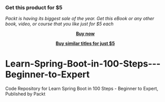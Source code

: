 
### Get this product for $5

<i>Packt is having its biggest sale of the year. Get this eBook or any other book, video, or course that you like just for $5 each</i>


<b><p align='center'>[Buy now](https://packt.link/9781788996624)</p></b>


<b><p align='center'>[Buy similar titles for just $5](https://subscription.packtpub.com/search)</p></b>


# Learn-Spring-Boot-in-100-Steps---Beginner-to-Expert
Code Repository for Learn Spring Boot in 100 Steps - Beginner to Expert, Published by Packt
